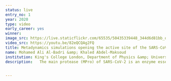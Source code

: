 ```yaml
---
status: live
entry_no: 1
year: 2020
type: video
early_career: yes 
winner: 
image_src: https://live.staticflickr.com/65535/50435339448_344d6d81bb_o_d.jpg
video_src: https://youtu.be/82eQCQAg2FQ
title: Metadynamics simulations opening the active site of the SARS-CoV-2 main protease
name: Mohamed Ali Al-Badri &amp; Khaled Abdel-Maksoud
institution: King's College London, Department of Physics &amp; University of Southampton, School of Chemistry
description:   The main protease (MPro) of SARS-CoV-2 is an enzyme essential for virus replication through viral proteolytic activity and subsequent generation of infectious virus particles. Current computational efforts towards SARS-CoV-2 MPro inhibitor design have generally neglected an allosteric mechanism linked to His41-Cys145 catalytic dyad disruption and thus fail to target the open conformational state. We identify the rare event associated with the allosteric regulation of MPro activity in the orientation of the His41 imidazole side chain away from Cys145. In this video, we illustrate that molecular dynamics and metadynamics simulations sample this allosteric mechanism within a computationally feasible timescale, to aid in performing computer-aided MPro inhibitor design.

  
---
```

